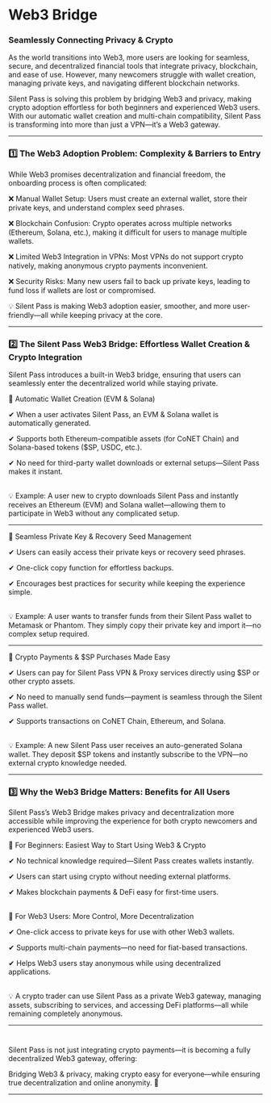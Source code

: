 # Web3 Bridge

### Seamlessly Connecting Privacy & Crypto

As the world transitions into Web3, more users are looking for seamless, secure, and decentralized financial tools that integrate privacy, blockchain, and ease of use. However, many newcomers struggle with wallet creation, managing private keys, and navigating different blockchain networks.



Silent Pass is solving this problem by bridging Web3 and privacy, making crypto adoption effortless for both beginners and experienced Web3 users. With our automatic wallet creation and multi-chain compatibility, Silent Pass is transforming into more than just a VPN—it’s a Web3 gateway.

***

### 1️⃣ The Web3 Adoption Problem: Complexity & Barriers to Entry

While Web3 promises decentralization and financial freedom, the onboarding process is often complicated:

❌ Manual Wallet Setup: Users must create an external wallet, store their private keys, and understand complex seed phrases.

❌ Blockchain Confusion: Crypto operates across multiple networks (Ethereum, Solana, etc.), making it difficult for users to manage multiple wallets.

❌ Limited Web3 Integration in VPNs: Most VPNs do not support crypto natively, making anonymous crypto payments inconvenient.

❌ Security Risks: Many new users fail to back up private keys, leading to fund loss if wallets are lost or compromised.



💡 Silent Pass is making Web3 adoption easier, smoother, and more user-friendly—all while keeping privacy at the core.

***

### 2️⃣ The Silent Pass Web3 Bridge: Effortless Wallet Creation & Crypto Integration

Silent Pass introduces a built-in Web3 bridge, ensuring that users can seamlessly enter the decentralized world while staying private.

🔹 Automatic Wallet Creation (EVM & Solana)

✔ When a user activates Silent Pass, an EVM & Solana wallet is automatically generated.

✔ Supports both Ethereum-compatible assets (for CoNET Chain) and Solana-based tokens ($SP, USDC, etc.).

✔ No need for third-party wallet downloads or external setups—Silent Pass makes it instant.

\
💡 Example: A user new to crypto downloads Silent Pass and instantly receives an Ethereum (EVM) and Solana wallet—allowing them to participate in Web3 without any complicated setup.

***

🔹 Seamless Private Key & Recovery Seed Management

✔ Users can easily access their private keys or recovery seed phrases.

✔ One-click copy function for effortless backups.

✔ Encourages best practices for security while keeping the experience simple.

\
💡 Example: A user wants to transfer funds from their Silent Pass wallet to Metamask or Phantom. They simply copy their private key and import it—no complex setup required.

***

🔹 Crypto Payments & $SP Purchases Made Easy

✔ Users can pay for Silent Pass VPN & Proxy services directly using $SP or other crypto assets.

✔ No need to manually send funds—payment is seamless through the Silent Pass wallet.

✔ Supports transactions on CoNET Chain, Ethereum, and Solana.

\
💡 Example: A new Silent Pass user receives an auto-generated Solana wallet. They deposit $SP tokens and instantly subscribe to the VPN—no external crypto knowledge needed.

***

### 3️⃣ Why the Web3 Bridge Matters: Benefits for All Users

Silent Pass’s Web3 Bridge makes privacy and decentralization more accessible while improving the experience for both crypto newcomers and experienced Web3 users.

🔹 For Beginners: Easiest Way to Start Using Web3 & Crypto

✔ No technical knowledge required—Silent Pass creates wallets instantly.

✔ Users can start using crypto without needing external platforms.

✔ Makes blockchain payments & DeFi easy for first-time users.

\
🔹 For Web3 Users: More Control, More Decentralization

✔ One-click access to private keys for use with other Web3 wallets.

✔ Supports multi-chain payments—no need for fiat-based transactions.

✔ Helps Web3 users stay anonymous while using decentralized applications.

\
💡 A crypto trader can use Silent Pass as a private Web3 gateway, managing assets, subscribing to services, and accessing DeFi platforms—all while remaining completely anonymous.

***

###

\
Silent Pass is not just integrating crypto payments—it is becoming a fully decentralized Web3 gateway, offering:

Bridging Web3 & privacy, making crypto easy for everyone—while ensuring true decentralization and online anonymity. 🚀

***


